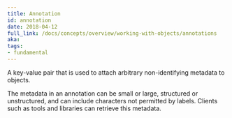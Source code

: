 ```yaml
---
title: Annotation
id: annotation
date: 2018-04-12
full_link: /docs/concepts/overview/working-with-objects/annotations
aka: 
tags:
- fundamental 
---
```

 A key-value pair that is used to attach arbitrary non-identifying metadata to objects.

<!--more--> 

The metadata in an annotation can be small or large, structured or unstructured, and can include characters not permitted by labels. Clients such as tools and libraries can retrieve this metadata.


